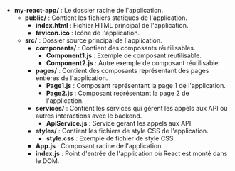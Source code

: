 - **my-react-app/** : Le dossier racine de l'application.
  - **public/** : Contient les fichiers statiques de l'application.
    - **index.html** : Fichier HTML principal de l'application.
    - **favicon.ico** : Icône de l'application.
  - **src/** : Dossier source principal de l'application.
    - **components/** : Contient des composants réutilisables.
      - **Component1.js** : Exemple de composant réutilisable.
      - **Component2.js** : Autre exemple de composant réutilisable.
    - **pages/** : Contient des composants représentant des pages entières de l'application.
      - **Page1.js** : Composant représentant la page 1 de l'application.
      - **Page2.js** : Composant représentant la page 2 de l'application.
    - **services/** : Contient les services qui gèrent les appels aux API ou autres interactions avec le backend.
      - **ApiService.js** : Service gérant les appels aux API.
    - **styles/** : Contient les fichiers de style CSS de l'application.
      - **style.css** : Exemple de fichier de style CSS.
    - **App.js** : Composant racine de l'application.
    - **index.js** : Point d'entrée de l'application où React est monté dans le DOM.
